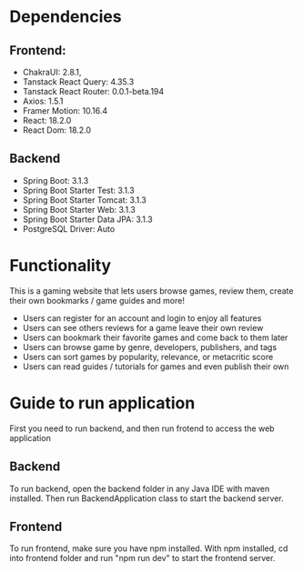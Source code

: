 # Dependencies

## Frontend:

- ChakraUI: 2.8.1,
- Tanstack React Query: 4.35.3
- Tanstack React Router: 0.0.1-beta.194
- Axios: 1.5.1
- Framer Motion: 10.16.4
- React: 18.2.0
- React Dom: 18.2.0

## Backend

- Spring Boot: 3.1.3
- Spring Boot Starter Test: 3.1.3
- Spring Boot Starter Tomcat: 3.1.3
- Spring Boot Starter Web: 3.1.3
- Spring Boot Starter Data JPA: 3.1.3
- PostgreSQL Driver: Auto

# Functionality

This is a gaming website that lets users browse games, review them, create their own bookmarks / game guides and more!

- Users can register for an account and login to enjoy all features
- Users can see others reviews for a game leave their own review
- Users can bookmark their favorite games and come back to them later
- Users can browse game by genre, developers, publishers, and tags
- Users can sort games by popularity, relevance, or metacritic score
- Users can read guides / tutorials for games and even publish their own

# Guide to run application

First you need to run backend, and then run frotend to access the web application

## Backend

To run backend, open the backend folder in any Java IDE with maven installed. Then run BackendApplication class to start the backend server.

## Frontend

To run frontend, make sure you have npm installed. With npm installed, cd into frontend folder and run "npm run dev" to start the frontend server.
